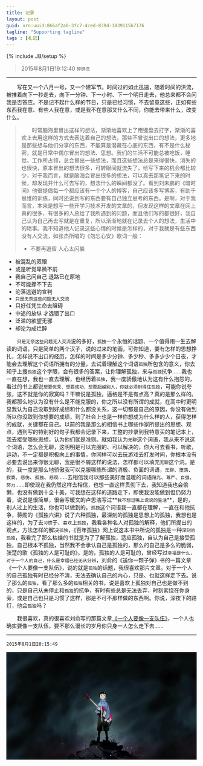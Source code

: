 ```yaml
---
title: 记录
layout: post
guid: urn:uuid:866af2a0-3fc7-4ced-839d-1839115b7176
tagline: "Supporting tagline"
tags : [札记]
---
```

{% include JB/setup %}

> 2015年8月1日19:12:40 `碎碎念`


----------


&emsp;&emsp;写在又一个八月一号，又一个建军节。时间过的如此迅速，随着时间的洪流，被推着向下一秒走去，向下一分钟、下一小时、下一个明日走去，他总来都不会问我是否答应。不是记不起什么样的节日，只是已经习惯，不去留意这些，正如有些东西我在意、有些人我在意，或是我不在意那又什么不同，你能去带来什么，改变什么。

> &emsp;&emsp;时常脑海里冒出这样的想法，渐渐地喜欢上了用键盘去打字，渐渐的喜欢上去用这样的方式去表达着自己的想法，那些不曾说出口的想法，更多地是那些想与他们分享的东西，不能算是潜藏在心底的东西，有不是什么秘密，就是日常中偶尔冒出的想法、思想。我们的生活不可能总被吃饭，睡觉，工作所占领，总会冒出一些想法，而且这些想法总是来得很快，消失的也很快，原本冒出的想法很多，可转眼间就流失了，给写下来的机会都比较少，对于我而言，就是脑海会冒出很多的想法，可以真去那笔记下来的时候，却发现并什么可去写的，想法什么的瞬间都没了。看到刘未鹏的《暗时间》他很提倡每一个都应该有一个个人的博客，自己应该多写博客，有助于思维的训练，同时还说到写的东西要有自己独立思考的东西。是啊，对于我而言，本来是想写一些开学习技术开发的文章的，但发现这样的文章在网上真的很多，有很多的人总给了我所遇到的问题，而且他们写的都很好，我自己认为自己再去写就是在重复，所以渐渐地就在记录去个人的想法，生活中的琐事。我不知道他人记录这些心情的时候是怎样的，对于我就是有些东西没有人交流，如张杰所唱的《勿忘心安》歌词一般： 
> 
> - 不要再逗留 人心太闪躲
- 被混乱的双眼
- 或是听觉卑微不前
- 我自己问自己 退路已在原地
- 不可能撑不下去
- 沦落逃避的宣判
- `只是无奈这些问题无人交流`
- 只好任凭生命去阻碍
- 中途的放纵 才选错了出口
- 泛滥的欲望无邪
- 却沦为成烂醉

&emsp;&emsp;`只是无奈这些问题无人交流`说的多好，`孤独`一个永恒的话题、一个值得用一生去解读的词语，只是简单的两个汉子，说的过来的笔画，可你知道，要有怎样的思想挣扎，怎样说不出口的经历，怎样的时间是多少分钟、多少秒、多多少少个日夜，才能会去理解这个词语所拥有的分量，去试着理解这个词语`孤独`所包含的意义，你去知乎上搜`孤独`这个字眼，会有很多的答案，让你理解孤独，来与`孤独`抗争……我也一直在想，我也一直去理解，也经历着`孤独`，我一度骄傲地认为这有什么抱怨的，看过的书上都说`想要优秀、想要成功、想要超越别人，你就必须耐得住孤独`，可能你说夸张，这不就是你的寂寞吗？干嘛说是孤独，逼格是不是有点高？真的是那么样的。我都那么地认为没有什么是不能克服的，你之所以没有所谓的成就，在高中时更明显我认为自己没取到好成绩和什么都没关系，这一切都是自己的原因，你没有做到所以你没取到你想要的成绩，到了社会上也是一样你想成为什么样的人，获得怎样的成就，关键都在自己。以前的我是那么的相信书上哪些作家所提出的思想、观点，遇到写的特别好的句子我都会记录下来，工整的抄录到我特意买的笔记本上，我去接受哪些思想，认为他们就是准则。就如我认为`无聊`这个词语，我从来不说这个词语，怎么会无聊，这明明是可以克服的、可以解决的，你大可去看书，听歌，运动，不一定都是积极向上的事情，你同样可以去玩游戏去打发时间，你根本没有必要去说出来你很无聊，我是很不屑这样的说法，怎样都可以填充`无聊`这个洞。是的，我一度是那么地骄傲我可以克服哪些所谓的消极、负面的词语，`无聊`、`堕落`、`寂寞`、`悲伤`、`孤独`、`悲观`……去相信我可以那些美好而温暖的词语`阳光`、`尊严`、`自强`、`努力`……即使现在我仍然这样去相信，也想一直这样贯彻下去，我知道我也会偷懒，也没有做到十全十美，可我想在这样的道路走下，即使我没能做到但仍努力着，说说是很简单，很会写暖文的卢思浩写过**`我不想过嘴上说说的生活`**，是的，别人过上的生活，你也可以做到的。`孤独`这个词语我一直都在理解，一直在和他抗争，蒋勋的《孤独六讲》说了六种孤独，最深刻的孤独是思想上的孤独，我想也是这样的，为了去`习惯`于、`喜欢`上`孤独`，我看各种名人对孤独的解释，他们所提出的观点，方法怎样的解决`孤独`，《百年孤独》网上说这本书中所说的孤独是一种`深刻的孤独`，我看完了那么枯燥的书就是为了了解孤独，适应孤独，自认为自己是接受孤独，自己根本不孤独，当然我不会承认自己是孤独的，那么的自己是多么的脆弱，张楚的歌《孤独的人是可耻的》，是的，孤独的人是可耻的，曾经写过`幸福是什么，对于一个人的自己，什么是幸福已经无从分辨`，刘俞的《送你一颗子弹》书的一篇文章《一个人要像一支队伍》，说的就是`孤独`的话题，我很喜欢那片文章。对于一个人的自己孤独有时已经分不清，无法去确认自己的内心，只是、也就这样走下去。说了那么的`孤独`，看了那么多的`孤独`相关的书，说是喜欢上孤独对自己也是做不到的，只是自己从未停止和`孤独`的抗争，有时有些总是无法丢弃，时刻萦绕在你身旁，或是自己也只是习惯了这样，那是不可不那样做的东西啊。你说，深夜下的路灯，他会`孤独`吗？

&emsp;&emsp;我很喜欢，真的很喜欢刘俞写的那篇文章[《一个人要像一支队伍》](http://www.baidu.com)，一个人也确实要像一支队伍，要不那么漫长的岁月你只身一人怎么走下去……



----------
`2015年8月1日20:15:49` 

![lonely](/media/files/2015/08/lonely.jpg)      